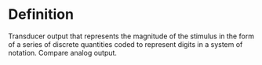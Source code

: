 # Definition

Transducer output that represents the magnitude of the stimulus in the
form of a series of discrete quantities coded to represent digits in a
system of notation. Compare analog output.
